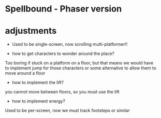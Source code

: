 # Spellbound - Phaser version

# adjustments

- Used to be single-screen, now scrolling multi-platformer!!

- how to get characters to wonder around the place?

Too boring if stuck on a platform on a floor, but that means we would have to implement jump for those characters or some alternative to allow them to move around a floor

- how to implement the lift?

you cannot move between floors, so you must use the lift

- how to implement energy?

Used to be per-screen, now we must track footsteps or similar
